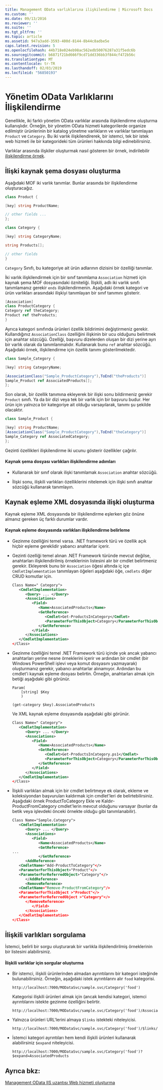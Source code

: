 ```yaml
---
title: Management OData varlıklarına ilişkilendirme | Microsoft Docs
ms.custom: ''
ms.date: 09/13/2016
ms.reviewer: ''
ms.suite: ''
ms.tgt_pltfrm: ''
ms.topic: article
ms.assetid: 947a3add-3593-400d-8144-8b44c8adbe5e
caps.latest.revision: 5
ms.openlocfilehash: 44b718e024eb98ac562edb50076287a31f5edc6b
ms.sourcegitcommit: b6871f21bd666f9cd71dd336bb3f844cf472b56c
ms.translationtype: MT
ms.contentlocale: tr-TR
ms.lasthandoff: 02/03/2019
ms.locfileid: "56850193"
---
```

# <a name="associating-management-odata-entities"></a>Yönetim OData Varlıklarını İlişkilendirme

Genellikle, iki farklı yönetim OData varlıklar arasında ilişkilendirme oluşturma kullanışlıdır. Örneğin, bir yönetim OData hizmeti kategorilerde organize edilmiştir ürünlerinin bir katalog yönetme varlıkların ve varlıklar tanımlayan `Product` ve `Category`. Bu iki varlık ilişkilendirerek, bir istemci, tek bir istek web hizmeti ile bir kategorideki tüm ürünleri hakkında bilgi edinebilirsiniz.

Varlıklar arasında ilişkiler oluşturmak nasıl gösteren bir örnek, indirilebilir [ilişkilendirme örnek](https://code.msdn.microsoft.com:443/windowsdesktop/Association-sample-0f0fa87e).

## <a name="creating-the-association-in-the-resource-schema-file"></a>İlişki kaynak şema dosyası oluşturma

Aşağıdaki MOF iki varlık tanımlar. Bunlar arasında bir ilişkilendirme oluşturacağız.

```csharp
class Product {

[key] string ProductName;

// other fields ...
};

class Category {

[key] string CategoryName;

string Products[];

// other fields
}
```

`Category` Sınıfı, bu kategoriye ait ürün adlarının dizisini bir özelliği tanımlar.

İki varlık ilişkilendirmek için bir sınıf tanımlama `Association` hizmeti için kaynak şema MOF dosyasındaki özniteliği. İlişkili, adlı iki varlık sınıfı tanımlamanız gerekir `ends` ilişkilendirmenin. Aşağıdaki örnek kategori ve ürün varlıkları arasındaki ilişkiyi tanımlayan bir sınıf tanımını gösterir.

```csharp
[Association]
class ProductCategory {
Category ref theCategory;
Product ref theProducts;
}
```

Ayrıca kategori sınıfında ürünleri özellik bildirimini değiştirmeniz gerekir. Kullandığınız `AssociationClass` özelliğini ilişkinin bir ucu olduğunu belirtmek için anahtar sözcüğü. Özelliği, başvuru dizelerden oluşan bir dizi yerine ayrı bir varlık olarak da tanımlanmalıdır. Kullanarak bunu `ref` anahtar sözcüğü. Aşağıdaki örnek, ilişkilendirme için özellik tanımı gösterilmektedir.

```csharp
class Sample_Category {

[key] string CategoryName;

[AssociationClass("Sample_ProductCategory"),ToEnd("theProducts")]
Sample_Product ref AssociatedProducts[];
};
```

Son olarak, bir özellik tanımına ekleyerek bir ilişki sonu bildirmeniz gerekir `Product` sınıfı. Ya da bir dizi veya tek bir varlık için bir başvuru budur. Her ürün için yalnızca bir kategoriye ait olduğu varsayılarak, tanımı şu şekilde olacaktır.

```csharp
class Sample_Product {

[key] string ProductName;
[AssociationClass("Sample_ProductCategory"),ToEnd("theCategory")]
Sample_Category ref AssociatedCategory;
};
```

Gezinti özellikleri ilişkilendirme iki ucunu gösterir özellikler çağrılır.

#### <a name="steps-for-associating-entities-in-the-resource-schema-file"></a>Kaynak şema dosyası varlıkları ilişkilendirme adımları

- Kullanarak bir sınıf olarak ilişki tanımlamak `Association` anahtar sözcüğü.

- İlişki sonu, ilişkili varlıkları özelliklerini nitelemek için ilişki sınıfı anahtar sözcüğü kullanarak tanımlayın.

## <a name="creating-the-association-in-the-resource-mapping-xml-file"></a>Kaynak eşleme XML dosyasında ilişki oluşturma

Kaynak eşleme XML dosyasında bir ilişkilendirme eşlerken göz önüne almanız gereken üç farklı durumlar vardır.

#### <a name="determining-how-to-associate-entities-in-the-resource-mapping-file"></a>Kaynak eşleme dosyasında varlıkları ilişkilendirme belirleme

- Gezinme özelliğini temel varsa. .NET framework türü ve özellik açık hiçbir eşleme gereklidir yabancı anahtarlar içerir.

- Gezinti özelliği temel alınan .NET Framework türünde mevcut değilse, anahtarları ilişkilendirilmiş örneklerinin listesini alır bir cmdlet belirtmeniz gerekir. Ekleyerek bunu bir `Association` öğesi altında iç içe `CmdletImplementation` tanımlayan öğeleri aşağıdaki öğe, `cmdlets` diğer CRUD komutlar için.

  ```xml
  Class Name=" Category">
     <CmdletImplementation>
        <Query> ... </Query>
        <Associations>
           <Field>
              <Name>AssociatedProducts</Name>
              <GetReference>
                 <Cmdlet>Get-ProductsInCategory</Cmdlet>
                 <ParameterForThisObject>Category</ParameterForThisObject>
              </GetReference>
           </Field>
        </Associations>
     </CmdletImplementation>
  </Class>
  ```

- Gezinme özelliğini temel .NET Framework türü içinde yok ancak yabancı anahtarları yerine nesne örneklerini içerir ve ardından bir cmdlet (bir Windows PowerShell işlevi veya komut dosyasını yazmayarak) oluşturmanız gerekir, yabancı anahtarlar alınamıyor. Ardından bu cmdlet'i kaynak eşleme dosyası belirtin. Örneğin, anahtarları almak için betiği aşağıdaki gibi görünür.

  ```
  Param(
      [string] $Key
      )

  (get-category $key).AssociatedProducts

  ```

  Ve XML kaynak eşleme dosyasında aşağıdaki gibi görünür.

  ```xml
  Class Name=" Category">
     <CmdletImplementation>
        <Query> ... </Query>
        <Associations>
           <Field>
              <Name>AssociatedProducts</Name>
              <GetReference>
                 <Cmdlet>Get-ProductsInCategory.ps1</Cmdlet>
                 <ParameterForThisObject>Category</ParameterForThisObject>
              </GetReference>
           </Field>
        </Associations>
     </CmdletImplementation>
  </Class>
  ```

- İlişkili varlıkları almak için bir cmdlet belirtmeye ek olarak, ekleme ve koleksiyondan başvuruları kaldırmak için cmdlet'leri de belirtebilirsiniz. Aşağıdaki örnek ProductToCategory Ekle ve Kaldır-ProductFromCategory cmdlet'lerin mevcut olduğunu varsayar (bunlar da betik veya işlevdeki önceki örnekte olduğu gibi tanımlanabilir).

  ```xml
  Class Name="Sample.Category">
     <CmdletImplementation>
        <Query> ... </Query>
        <Associations>
           <Field>
              <Name>AssociatedProducts</Name>
              <GetReference>
  ...
              </GetReference>
        <AddReference>
     <CmdletName>"Add-ProductToCategory"</>
     <ParameterForThisObject>"Product"</>
     <ParameterForReferredObject>"Category"</>
        </AddReference>
        <RemoveReference>
     <CmdletName="Remove-ProductFromCategory"/>
     <ParameterForThisObject >"Product"</>
     <ParameterForReferredObject >"Category"</>
        </RemoveReference>
           </Field>
        </Associations>
     </CmdletImplementation>
  </Class>
  ```

## <a name="querying-associated-entities"></a>İlişkili varlıkları sorgulama

İstemci, belirli bir sorgu oluşturarak bir varlıkla ilişkilendirilmiş örneklerinin bir listesini alabilirsiniz.

#### <a name="constructing-queries-for-associated-entities"></a>İlişkili varlıklar için sorgular oluşturma

- Bir istemci, ilişkili ürünlerinden almadan ayrıntılarını bir kategori isteğinde bulunabilirsiniz. Örneğin, aşağıdaki istek ayrıntılarını alır `food` kategorisi.

  ```
  http://localhost:7000/MODataSvc/sample.svc/Category('food')
  ```

  Kategorisi ilişkili ürünleri almak için (ancak kendisi kategori, istemci ayrıntılarını istekte gezinme özelliğini belirtir.

  ```
  http://localhost:7000/MODataSvc/sample.svc/Category('food')/AssociatedProducts
  ```

- Yalnızca ürünleri URL'lerini almaya `$links` istekteki niteleyicisi.

  ```
  http://localhost:7000/MODataSvc/sample.svc/Category('food')/$links/AssociatedProducts
  ```

- İstemci kategori ayrıntıları hem kendi ilişkili ürünleri kullanarak alabilirsiniz `$expand` niteleyicisi.

  ```
  http://localhost:7000/MODataSvc/sample.svc/Category('food')?$expand=AssociatedProducts
  ```

## <a name="see-also"></a>Ayrıca bkz:

[Management OData IIS uzantısı Web hizmeti oluşturma](./creating-a-management-odata-web-service.md)